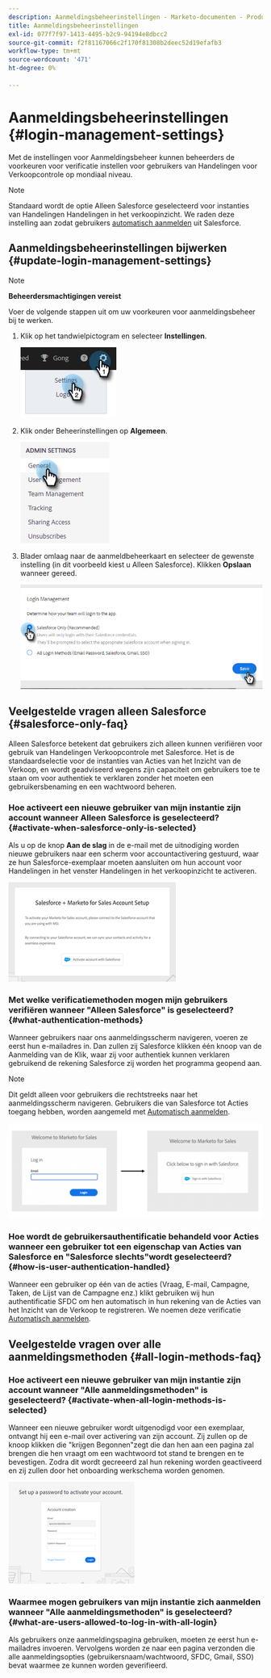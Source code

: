 ```yaml
---
description: Aanmeldingsbeheerinstellingen - Marketo-documenten - Productdocumentatie
title: Aanmeldingsbeheerinstellingen
exl-id: 077f7f97-1413-4495-b2c9-94194e8dbcc2
source-git-commit: f2f81167066c2f170f81308b2deec52d19efafb3
workflow-type: tm+mt
source-wordcount: '471'
ht-degree: 0%

---
```


# Aanmeldingsbeheerinstellingen {#login-management-settings}

Met de instellingen voor Aanmeldingsbeheer kunnen beheerders de voorkeuren voor verificatie instellen voor gebruikers van Handelingen voor Verkoopcontrole op mondiaal niveau.

>[!NOTE]
>
>Standaard wordt de optie Alleen Salesforce geselecteerd voor instanties van Handelingen Handelingen in het verkoopinzicht. We raden deze instelling aan zodat gebruikers [automatisch aanmelden](/help/marketo/product-docs/marketo-sales-insight/actions/admin/auto-login-from-salesforce.md) uit Salesforce.

## Aanmeldingsbeheerinstellingen bijwerken {#update-login-management-settings}

>[!NOTE]
>
>**Beheerdersmachtigingen vereist**

Voer de volgende stappen uit om uw voorkeuren voor aanmeldingsbeheer bij te werken.

1. Klik op het tandwielpictogram en selecteer **Instellingen**.

   ![](assets/login-management-settings-1.png)

1. Klik onder Beheerinstellingen op **Algemeen**.

   ![](assets/login-management-settings-2.png)

1. Blader omlaag naar de aanmeldbeheerkaart en selecteer de gewenste instelling (in dit voorbeeld kiest u Alleen Salesforce). Klikken **Opslaan** wanneer gereed.

   ![](assets/login-management-settings-3.png)

## Veelgestelde vragen alleen Salesforce {#salesforce-only-faq}

Alleen Salesforce betekent dat gebruikers zich alleen kunnen verifiëren voor gebruik van Handelingen Verkoopcontrole met Salesforce. Het is de standaardselectie voor de instanties van Acties van het Inzicht van de Verkoop, en wordt geadviseerd wegens zijn capaciteit om gebruikers toe te staan om voor authentiek te verklaren zonder het moeten een gebruikersbenaming en een wachtwoord beheren.

### Hoe activeert een nieuwe gebruiker van mijn instantie zijn account wanneer Alleen Salesforce is geselecteerd? {#activate-when-salesforce-only-is-selected}

Als u op de knop **Aan de slag** in de e-mail met de uitnodiging worden nieuwe gebruikers naar een scherm voor accountactivering gestuurd, waar ze hun Salesforce-exemplaar moeten aansluiten om hun account voor Handelingen in het venster Handelingen in het verkoopinzicht te activeren.

![](assets/login-management-settings-4.png)

### Met welke verificatiemethoden mogen mijn gebruikers verifiëren wanneer &quot;Alleen Salesforce&quot; is geselecteerd? {#what-authentication-methods}

Wanneer gebruikers naar ons aanmeldingsscherm navigeren, voeren ze eerst hun e-mailadres in. Dan zullen zij Salesforce klikken één knoop van de Aanmelding van de Klik, waar zij voor authentiek kunnen verklaren gebruikend de rekening Salesforce zij worden het programma geopend aan.

>[!NOTE]
>
>Dit geldt alleen voor gebruikers die rechtstreeks naar het aanmeldingsscherm navigeren. Gebruikers die van Salesforce tot Acties toegang hebben, worden aangemeld met [Automatisch aanmelden](/help/marketo/product-docs/marketo-sales-insight/actions/admin/auto-login-from-salesforce.md).

![](assets/login-management-settings-5.png)

### Hoe wordt de gebruikersauthentificatie behandeld voor Acties wanneer een gebruiker tot een eigenschap van Acties van Salesforce en &quot;Salesforce slechts&quot;wordt geselecteerd? {#how-is-user-authentication-handled}

Wanneer een gebruiker op één van de acties (Vraag, E-mail, Campagne, Taken, de Lijst van de Campagne enz.) klikt gebruiken wij hun authentificatie SFDC om hen automatisch in hun rekening van de Acties van het Inzicht van de Verkoop te registreren. We noemen deze verificatie [Automatisch aanmelden](/help/marketo/product-docs/marketo-sales-insight/actions/admin/auto-login-from-salesforce.md).

## Veelgestelde vragen over alle aanmeldingsmethoden {#all-login-methods-faq}

### Hoe activeert een nieuwe gebruiker van mijn instantie zijn account wanneer &quot;Alle aanmeldingsmethoden&quot; is geselecteerd? {#activate-when-all-login-methods-is-selected}

Wanneer een nieuwe gebruiker wordt uitgenodigd voor een exemplaar, ontvangt hij een e-mail over activering van zijn account. Zij zullen op de knoop klikken die &quot;krijgen Begonnen&quot;zegt die dan hen aan een pagina zal brengen die hen vraagt om een wachtwoord tot stand te brengen en te bevestigen. Zodra dit wordt gecreeerd zal hun rekening worden geactiveerd en zij zullen door het onboarding werkschema worden genomen.

![](assets/login-management-settings-6.png)

### Waarmee mogen gebruikers van mijn instantie zich aanmelden wanneer &quot;Alle aanmeldingsmethoden&quot; is geselecteerd? {#what-are-users-allowed-to-log-in-with-all-login}

Als gebruikers onze aanmeldingspagina gebruiken, moeten ze eerst hun e-mailadres invoeren. Vervolgens worden ze naar een pagina verzonden die alle aanmeldingsopties (gebruikersnaam/wachtwoord, SFDC, Gmail, SSO) bevat waarmee ze kunnen worden geverifieerd.
